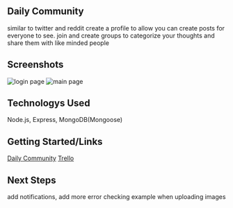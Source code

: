 ## Daily Community
similar to twitter and reddit create a profile to allow you can create posts for everyone to see. join and create groups to categorize your thoughts and share them with like minded people

## Screenshots

![login page](https://i.postimg.cc/KzVGkC0V/image.png)
![main page](https://i.postimg.cc/13C31gps/image.png)

## Technologys Used

Node.js, Express, MongoDB(Mongoose)


## Getting Started/Links

[Daily Community](https://dailycommunity.herokuapp.com)
[Trello](https://trello.com/b/J5A0SkLE/project2)


## Next Steps

add notifications, add more error checking example when uploading images 
